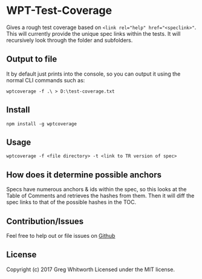# WPT-Test-Coverage

Gives a rough test coverage based on `<link rel="help" href="<speclink>"`.
This will currently provide the unique spec links within the tests.
It will recursively look through the folder and subfolders.

## Output to file

It by default just prints into the console, so you can output it using the normal
CLI commands such as:

    wptcoverage -f .\ > D:\test-coverage.txt

## Install
    npm install -g wptcoverage

## Usage
    wptcoverage -f <file directory> -t <link to TR version of spec>

## How does it determine possible anchors

Specs have numerous anchors & ids within the spec, so this looks at the Table of Comments and
retrieves the hashes from them. Then it will diff the spec links to that of the possible hashes in the TOC.

## Contribution/Issues

Feel free to help out or file issues on [Github](https://github.com/gregwhitworth/wpt-test-coverage)

## License
Copyright (c) 2017 Greg Whitworth
Licensed under the MIT license.
